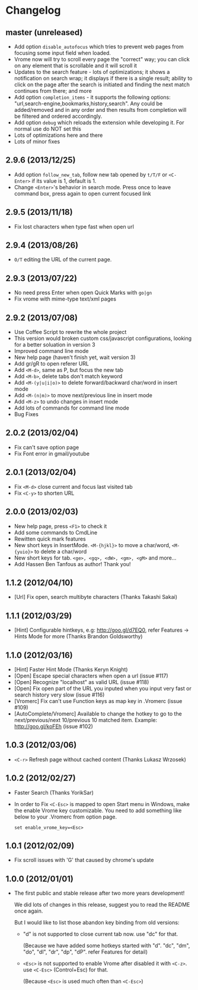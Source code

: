 # Changelog

## master (unreleased)

* Add option `disable_autofocus` which tries to prevent web pages from focusing some input field when loaded.
* Vrome now will try to scroll every page the "correct" way; you can click on any element that is scrollable and it will scroll it
* Updates to the search feature - lots of optimizations; it shows a notification on search wrap; it displays if there is a single result; ability to click on the page after the search is initiated and finding the next match continues from there; and more
* Add option `completion_items` - it supports the following options: "url,search-engine,bookmarks,history,search". Any could be added/removed and in any order and then results from completion will be filtered and ordered accordingly.
* Add option `debug` which reloads the extension while developing it. For normal use do NOT set this
* Lots of optimizations here and there
* Lots of minor fixes

## 2.9.6 (2013/12/25)

* Add option `follow_new_tab`, follow new tab opened by `t/T/F` or `<C-Enter>` if its value is 1, default is 1.
* Change `<Enter>`'s behavior in search mode. Press once to leave command box, press again to open current focused link

## 2.9.5 (2013/11/18)

* Fix lost characters when type fast when open url

## 2.9.4 (2013/08/26)

* `O/T` editing the URL of the current page.

## 2.9.3 (2013/07/22)

* No need press Enter when open Quick Marks with `go|gn`
* Fix vrome with mime-type text/xml pages

## 2.9.2 (2013/07/08)

* Use Coffee Script to rewrite the whole project
* This version would broken custom css/javascript configurations, looking for a better soluation in version 3
* Improved command line mode
* New help page (haven't finish yet, wait version 3)
* Add gr/gR to open referer URL
* Add `<M-d>`, same as P, but focus the new tab
* Add `<M-b>`, delete tabs don't match keyword
* Add `<M-(y|u|i|o)>` to delete forward/backward char/word in insert mode
* Add `<M-(n|m)>` to move next/previous line in insert mode
* Add `<M-z>` to undo changes in insert mode
* Add lots of commands for command line mode
* Bug Fixes

## 2.0.2 (2013/02/04)

* Fix can't save option page
* Fix Font error in gmail/youtube

## 2.0.1 (2013/02/04)

* Fix `<M-d>` close current and focus last visited tab
* Fix `<C-y>` to shorten URL

## 2.0.0 (2013/02/03)

* New help page, press `<F1>` to check it
* Add some commands to CmdLine
* Rewitten quick mark features
* New short keys in InsertMode. `<M-{hjkl}>` to move a char/word, `<M-{yuio}>` to delete a char/word
* New short keys for tab. `<ge>, <gq>, <dW>, <gm>, <gM>` and more...
* Add Hassen Ben Tanfous as author! Thank you!

## 1.1.2 (2012/04/10)

* [Url] Fix open, search multibyte characters (Thanks Takashi Sakai)

## 1.1.1 (2012/03/29)

* [Hint] Configurable hintkeys, e.g: http://goo.gl/d7EQ0, refer Features -\> Hints Mode for more (Thanks Brandon Goldsworthy)

## 1.1.0 (2012/03/16)

* [Hint] Faster Hint Mode (Thanks Keryn Knight)
* [Open] Escape special characters when open a url (issue #117)
* [Open] Recognize "localhost" as valid URL (issue #118)
* [Open] Fix open part of the URL you inputed when you input very fast or search history very slow (issue #116)
* [Vromerc] Fix can't use Function keys as map key in .Vromerc (issue #109)
* [AutoComplete/Vromerc] Available to change the hotkey to go to the next/previous/next 10/previous 10 matched item. Example: http://goo.gl/koFEh (issue #102)

## 1.0.3 (2012/03/06)

* `<C-r>` Refresh page without cached content (Thanks Lukasz Wrzosek)

## 1.0.2 (2012/02/27)

* Faster Search (Thanks YorikSar)
* In order to Fix `<C-Esc>` is mapped to open Start menu in Windows, make the enable Vrome key customizable.
  You need to add something like below to your .Vromerc from option page.

   `set enable_vrome_key=<Esc>`

## 1.0.1 (2012/02/09)

* Fix scroll issues with 'G' that caused by chrome's update

## 1.0.0 (2012/01/01)

* The first public and stable release after two more years development!

  We did lots of changes in this release, suggest you to read the README once again.

  But I would like to list those abandon key binding from old versions:
  *  "d" is not supported to close current tab now. use "dc" for that.

     (Because we have added some hotkeys started with "d".  "dc", "dm", "do", "dl", "dr", "dp", "dP". refer Features for detail)
  *  `<Esc>` is not supported to enable Vrome after disabled it with `<C-z>`. use `<C-Esc>` (Control+Esc) for that.

     (Because `<Esc>` is used much often than `<C-Esc>`)
